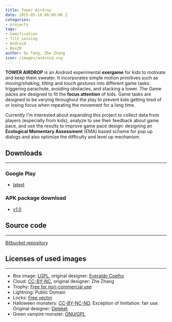 ```yaml
---
title: Tower Airdrop
date: 2015-05-10 00:00:00 Z
categories:
- projects
tags:
- Gamification
- Tilt sensing
- Android
- Box2D
author: Qu Tang, Zhe Zhang
icon: /images/android.svg
---
```


**TOWER AIRDROP** is an Android experimental **exergame** for kids to motivate and keep them sweater. It incorporates simple motion primitives such as *moving/shaking*, *tilting* and *touch gestures* into different game tasks: triggering parachute, avoiding obstacles, and stacking a tower. The Game paces are designed to fit the **focus attention** of kids. Game tasks are designed to be varying throughout the play to prevent kids getting tired of or losing focus when repeating the movement for a long time. <!--more-->

Currently I'm interested about expanding this project to collect data from players (especially from kids), analyze to see their feedback about game pace, and use the results to improve game pace design: designing an **Ecological Momentary Assessment** (EMA) based scheme for pop up dialogs and also optimize the difficulty and level up mechanism.

## Downloads
---

### Google Play

- [latest](https://play.google.com/store/apps/details?id=edu.neu.mhealth.qutang.towerairdrop)

### APK package download

- [v1.0](https://bitbucket.org/qutang/towerairdrop/downloads/TowerAirdrop-v1.0.apk)

## Source code
---

[Bitbucket repository](https://bitbucket.org/qutang/towerairdrop/overview)

## Licenses of used images
---

 - Box image: [LGPL](http://www.gnu.org/licenses/lgpl.html), original designer: [Everaldo Coelho](http://www.everaldo.com)
 - Cloud: [CC-BY-NC](http://www.everaldo.com/), original designer: Zhe Zhang
 - Trophy: [Free for non-commercial use](http://www.customicondesign.com/)
 - Lightning: Public Domain
 - Locks: [Free vector](http://www.freevectors.net/)
 - Halloween monsters: [CC-BY-NC-ND](http://creativecommons.org/licenses/by-nc-nd/3.0/). Exception of limitation: fair use. Original designer: [Deleket](http://deleket.deviantart.com)
 - Green vampire monster: [GNU/GPL](http://www.gnu.org/licenses/gpl.html)
